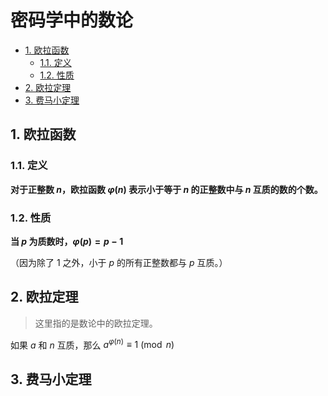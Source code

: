# 密码学中的数论<!-- omit in toc -->

- [1. 欧拉函数](#1-欧拉函数)
  - [1.1. 定义](#11-定义)
  - [1.2. 性质](#12-性质)
- [2. 欧拉定理](#2-欧拉定理)
- [3. 费马小定理](#3-费马小定理)

## 1. 欧拉函数

### 1.1. 定义

**对于正整数 $n$，欧拉函数 $\varphi(n)$ 表示小于等于 $n$ 的正整数中与 $n$ 互质的数的个数。**

### 1.2. 性质

**当 $p$ 为质数时，$\varphi(p) = p-1$**

（因为除了 $1$ 之外，小于 $p$ 的所有正整数都与 $p$ 互质。）

## 2. 欧拉定理

> 这里指的是数论中的欧拉定理。

如果 $a$ 和 $n$ 互质，那么 $a^{\varphi(n)} \equiv 1 \pmod{n}$

## 3. 费马小定理
